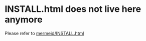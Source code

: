 
# INSTALL.html does not live here anymore

Please refer to [mermeid/INSTALL.html](https://rawgit.com/Det-Kongelige-Bibliotek/MerMEId/master/trunk/mermeid/INSTALL.html)

